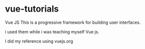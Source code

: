 # vue-tutorials
Vue JS
This is a progressive framework for building user interfaces. 

i used them while i was teaching myself Vue js.

I did my reference using vuejs.org
